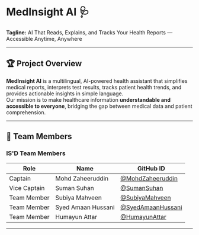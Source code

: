 # MedInsight AI 🩺

**Tagline:** AI That Reads, Explains, and Tracks Your Health Reports — Accessible Anytime, Anywhere

---

## 🏆 Project Overview
**MedInsight AI** is a multilingual, AI-powered health assistant that simplifies medical reports, interprets test results, tracks patient health trends, and provides actionable insights in simple language.  
Our mission is to make healthcare information **understandable and accessible to everyone**, bridging the gap between medical data and patient comprehension.

---

## 👥 Team Members


### IS'D Team Members

| Role           | Name                 | GitHub ID                                   |
|----------------|--------------------|--------------------------------------------|
| Captain        | Mohd Zaheeruddin     | [@MohdZaheeruddin](https://github.com/Mdzaheerjk) |
| Vice Captain   | Suman Suhan          | [@SumanSuhan](https://github.com/SumanSuhan1902-netizen)           |
| Team Member    | Subiya Mahveen       | [@SubiyaMahveen](https://github.com/SubiyaMahveen)     |
| Team Member    | Syed Amaan Hussani   | [@SyedAmaanHussani](https://github.com/SyedAmaanHussani) |
| Team Member    | Humayun Attar        | [@HumayunAttar](https://github.com/HumayunAttar)       |


---






